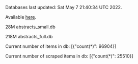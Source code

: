 Databases last updated: Sat May  7 21:40:34 UTC 2022. 

Available [here](https://github.com/cbeauhilton/ash-db/releases).


28M	abstracts_small.db

218M	abstracts_full.db

Current number of items in db:
[{"count(*)": 96904}]

Current number of scraped items in db:
[{"count(*)": 25510}]

